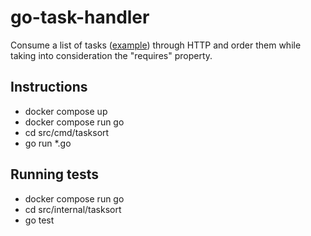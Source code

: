 # go-task-handler
Consume a list of tasks ([example](testdata/tasks.json)) through HTTP and order them while taking into consideration the "requires" property.
## Instructions
* docker compose up
* docker compose run go
* cd src/cmd/tasksort
* go run *.go
## Running tests
* docker compose run go
* cd src/internal/tasksort
* go test